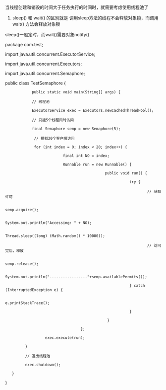 


当线程创建和销毁的时间大于任务执行的时间时，就需要考虑使用线程池了





1. sleep() 和 wait() 的区别就是 调用sleep方法的线程不会释放对象锁，而调用wait() 方法会释放对象锁

sleep()一般定时，而wait()需要对象notify()





package com.test;

import java.util.concurrent.ExecutorService;

import java.util.concurrent.Executors;

import java.util.concurrent.Semaphore;

public class TestSemaphore {

                public static void main(String[] args) {

                // 线程池

                ExecutorService exec = Executors.newCachedThreadPool();

                // 只能5个线程同时访问

                final Semaphore semp = new Semaphore(5);

                 // 模拟20个客户端访问

                 for (int index = 0; index < 20; index++) {

                              final int NO = index;

                              Runnable run = new Runnable() {

                                                 public void run() {

                                                            try {

                                                                    // 获取许可

                                                                    semp.acquire();

                                                                    System.out.println("Accessing: " + NO);

                                                                    Thread.sleep((long) (Math.random() * 10000));

                                                                    // 访问完后，释放

                                                                    semp.release();

                                                                    System.out.println("-----------------"+semp.availablePermits());

                                                            } catch (InterruptedException e) {

                                                                    e.printStackTrace();

                                                            }

                                                  }

                                      };

                      exec.execute(run);

             }

             // 退出线程池

             exec.shutdown();

       }

} 
